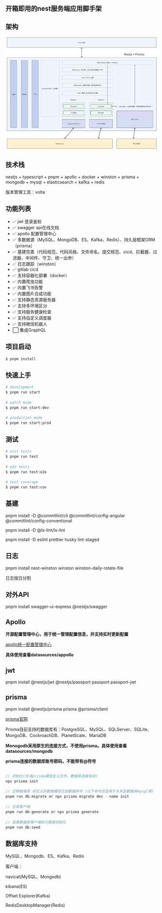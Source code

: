 ## 开箱即用的nest服务端应用脚手架

## 架构

![架构](jiagou.png)

## 技术栈

nestjs + typescript + pnpm + apollo + docker + winston + prisma + mongodb + mysql + elasticsearch + kafka + redis

版本管理工具：volta

## 功能列表

- ✅ jwt 登录鉴权
- ✅ swagger api在线文档
- ✅ apollo 配置管理中心
- ✅ 多数据源（MySQL、MongoDB、ES、Kafka、Redis）、持久层框架ORM（prisma）
- ✅ 基建完善（代码规范、代码风格、文件命名、提交规范、cicd、拦截器、过滤器、中间件、守卫、统一出参）
- ✅ 日志跟踪（winston）
- ✅ gitlab cicd
- ✅ 支持容器化部署（docker）
- ✅ 内置爬虫功能
- ✅ 内置飞书告警
- ✅ 内置图片合成功能
- ✅ 支持静态资源服务器
- ✅ 支持多环境区分
- ✅ 支持服务健康检查
- ✅ 支持自定义调度器
- ✅ 支持微信机器人
- ⬜ 集成GraphQL

## 项目启动

```bash
$ pnpm install
```

## 快速上手

```bash
# development
$ pnpm run start

# watch mode
$ pnpm run start:dev

# production mode
$ pnpm run start:prod
```

## 测试

```bash
# unit tests
$ pnpm run test

# e2e tests
$ pnpm run test:e2e

# test coverage
$ pnpm run test:cov
```

## 基建

pnpm install -D @commitlint/cli @commitlint/config-angular @commitlint/config-conventional

pnpm install -D @ls-lint/ls-lint

pnpm install -D eslint prettier husky lint-staged

## 日志

pnpm install nest-winston winston winston-daily-rotate-file

日志按日分割

## 对外API

pnpm install swagger-ui-express @nestjs/swagger

## Apollo

**开源配置管理中心，用于统一管理配置信息，并支持实时更新配置**

[apollo统一配置管理中心](https://github.com/apolloconfig/apollo/wiki/Apollo%E9%85%8D%E7%BD%AE%E4%B8%AD%E5%BF%83%E4%BB%8B%E7%BB%8D)

**具体使用查看datasources/appollo**

## jwt

pnpm install @nestjs/jwt @nestjs/passport passport passport-jwt

## prisma

pnpm install @nestjs/prisma prisma @prisma/client

[prisma官网](https://www.prisma.io/docs/getting-started)

Prisma目前支持的数据库有：PostgreSQL、MySQL、SQLServer、SQLite、MongoDB、CockroachDB、PlanetScale、MariaDB

**Monogodb采用原生的连接方式，不使用prisma。具体使用查看datasources/mongodb**

**prisma连接的数据库账号密码，不能带有@符号**

```js

// 初始化(生成prisma模型定义文件，数据库连接驱动)
npx prisma init

// 迁移数据库 将定义的数据模型迁到数据库中 (以下命令仅适用于关系型数据库mysql等)
pnpm run db:migrate or npx prisma migrate dev --name init

// 生成客户端
pnpm run db:generate or npx prisma generate

// 连接数据库客户端执行数据初始化
pnpm run db:seed

```

## 数据库支持

MySQL、Mongodb、ES、Kafka、Redis

客户端：

navicat(MySQL、Mongodb)

kibana(ES)

Offset Explorer(Kafka)

RedisDesktopManager(Redis)
